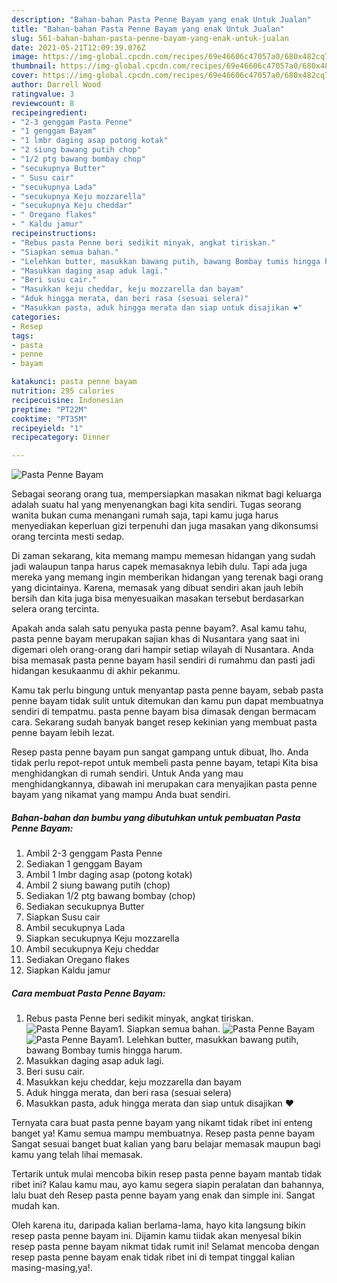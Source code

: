 ```yaml
---
description: "Bahan-bahan Pasta Penne Bayam yang enak Untuk Jualan"
title: "Bahan-bahan Pasta Penne Bayam yang enak Untuk Jualan"
slug: 561-bahan-bahan-pasta-penne-bayam-yang-enak-untuk-jualan
date: 2021-05-21T12:09:39.076Z
image: https://img-global.cpcdn.com/recipes/69e46606c47057a0/680x482cq70/pasta-penne-bayam-foto-resep-utama.jpg
thumbnail: https://img-global.cpcdn.com/recipes/69e46606c47057a0/680x482cq70/pasta-penne-bayam-foto-resep-utama.jpg
cover: https://img-global.cpcdn.com/recipes/69e46606c47057a0/680x482cq70/pasta-penne-bayam-foto-resep-utama.jpg
author: Darrell Wood
ratingvalue: 3
reviewcount: 8
recipeingredient:
- "2-3 genggam Pasta Penne"
- "1 genggam Bayam"
- "1 lmbr daging asap potong kotak"
- "2 siung bawang putih chop"
- "1/2 ptg bawang bombay chop"
- "secukupnya Butter"
- " Susu cair"
- "secukupnya Lada"
- "secukupnya Keju mozzarella"
- "secukupnya Keju cheddar"
- " Oregano flakes"
- " Kaldu jamur"
recipeinstructions:
- "Rebus pasta Penne beri sedikit minyak, angkat tiriskan."
- "Siapkan semua bahan."
- "Lelehkan butter, masukkan bawang putih, bawang Bombay tumis hingga harum."
- "Masukkan daging asap aduk lagi."
- "Beri susu cair."
- "Masukkan keju cheddar, keju mozzarella dan bayam"
- "Aduk hingga merata, dan beri rasa (sesuai selera)"
- "Masukkan pasta, aduk hingga merata dan siap untuk disajikan ❤️"
categories:
- Resep
tags:
- pasta
- penne
- bayam

katakunci: pasta penne bayam 
nutrition: 295 calories
recipecuisine: Indonesian
preptime: "PT22M"
cooktime: "PT35M"
recipeyield: "1"
recipecategory: Dinner

---
```



![Pasta Penne Bayam](https://img-global.cpcdn.com/recipes/69e46606c47057a0/680x482cq70/pasta-penne-bayam-foto-resep-utama.jpg)

Sebagai seorang orang tua, mempersiapkan masakan nikmat bagi keluarga adalah suatu hal yang menyenangkan bagi kita sendiri. Tugas seorang  wanita bukan cuma menangani rumah saja, tapi kamu juga harus menyediakan keperluan gizi terpenuhi dan juga masakan yang dikonsumsi orang tercinta mesti sedap.

Di zaman  sekarang, kita memang mampu memesan hidangan yang sudah jadi walaupun tanpa harus capek memasaknya lebih dulu. Tapi ada juga mereka yang memang ingin memberikan hidangan yang terenak bagi orang yang dicintainya. Karena, memasak yang dibuat sendiri akan jauh lebih bersih dan kita juga bisa menyesuaikan masakan tersebut berdasarkan selera orang tercinta. 



Apakah anda salah satu penyuka pasta penne bayam?. Asal kamu tahu, pasta penne bayam merupakan sajian khas di Nusantara yang saat ini digemari oleh orang-orang dari hampir setiap wilayah di Nusantara. Anda bisa memasak pasta penne bayam hasil sendiri di rumahmu dan pasti jadi hidangan kesukaanmu di akhir pekanmu.

Kamu tak perlu bingung untuk menyantap pasta penne bayam, sebab pasta penne bayam tidak sulit untuk ditemukan dan kamu pun dapat membuatnya sendiri di tempatmu. pasta penne bayam bisa dimasak dengan bermacam cara. Sekarang sudah banyak banget resep kekinian yang membuat pasta penne bayam lebih lezat.

Resep pasta penne bayam pun sangat gampang untuk dibuat, lho. Anda tidak perlu repot-repot untuk membeli pasta penne bayam, tetapi Kita bisa menghidangkan di rumah sendiri. Untuk Anda yang mau menghidangkannya, dibawah ini merupakan cara menyajikan pasta penne bayam yang nikamat yang mampu Anda buat sendiri.

<!--inarticleads1-->

##### Bahan-bahan dan bumbu yang dibutuhkan untuk pembuatan Pasta Penne Bayam:

1. Ambil 2-3 genggam Pasta Penne
1. Sediakan 1 genggam Bayam
1. Ambil 1 lmbr daging asap (potong kotak)
1. Ambil 2 siung bawang putih (chop)
1. Sediakan 1/2 ptg bawang bombay (chop)
1. Sediakan secukupnya Butter
1. Siapkan  Susu cair
1. Ambil secukupnya Lada
1. Siapkan secukupnya Keju mozzarella
1. Ambil secukupnya Keju cheddar
1. Sediakan  Oregano flakes
1. Siapkan  Kaldu jamur




<!--inarticleads2-->

##### Cara membuat Pasta Penne Bayam:

1. Rebus pasta Penne beri sedikit minyak, angkat tiriskan.
<img src="https://img-global.cpcdn.com/steps/a56b21467ef7a0f0/160x128cq70/pasta-penne-bayam-langkah-memasak-1-foto.jpg" alt="Pasta Penne Bayam">1. Siapkan semua bahan.
<img src="https://img-global.cpcdn.com/steps/fab8fc634c6d3ae8/160x128cq70/pasta-penne-bayam-langkah-memasak-2-foto.jpg" alt="Pasta Penne Bayam"><img src="https://img-global.cpcdn.com/steps/befb12745ebec4dc/160x128cq70/pasta-penne-bayam-langkah-memasak-2-foto.jpg" alt="Pasta Penne Bayam">1. Lelehkan butter, masukkan bawang putih, bawang Bombay tumis hingga harum.
1. Masukkan daging asap aduk lagi.
1. Beri susu cair.
1. Masukkan keju cheddar, keju mozzarella dan bayam
1. Aduk hingga merata, dan beri rasa (sesuai selera)
1. Masukkan pasta, aduk hingga merata dan siap untuk disajikan ❤️




Ternyata cara buat pasta penne bayam yang nikamt tidak ribet ini enteng banget ya! Kamu semua mampu membuatnya. Resep pasta penne bayam Sangat sesuai banget buat kalian yang baru belajar memasak maupun bagi kamu yang telah lihai memasak.

Tertarik untuk mulai mencoba bikin resep pasta penne bayam mantab tidak ribet ini? Kalau kamu mau, ayo kamu segera siapin peralatan dan bahannya, lalu buat deh Resep pasta penne bayam yang enak dan simple ini. Sangat mudah kan. 

Oleh karena itu, daripada kalian berlama-lama, hayo kita langsung bikin resep pasta penne bayam ini. Dijamin kamu tiidak akan menyesal bikin resep pasta penne bayam nikmat tidak rumit ini! Selamat mencoba dengan resep pasta penne bayam enak tidak ribet ini di tempat tinggal kalian masing-masing,ya!.


